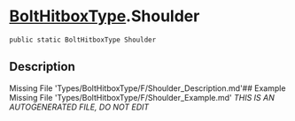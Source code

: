 # [BoltHitboxType](Types/BoltHitboxType.md).Shoulder
`public static BoltHitboxType Shoulder`
## Description
Missing File 'Types/BoltHitboxType/F/Shoulder_Description.md'## Example
Missing File 'Types/BoltHitboxType/F/Shoulder_Example.md'
*THIS IS AN AUTOGENERATED FILE, DO NOT EDIT*
